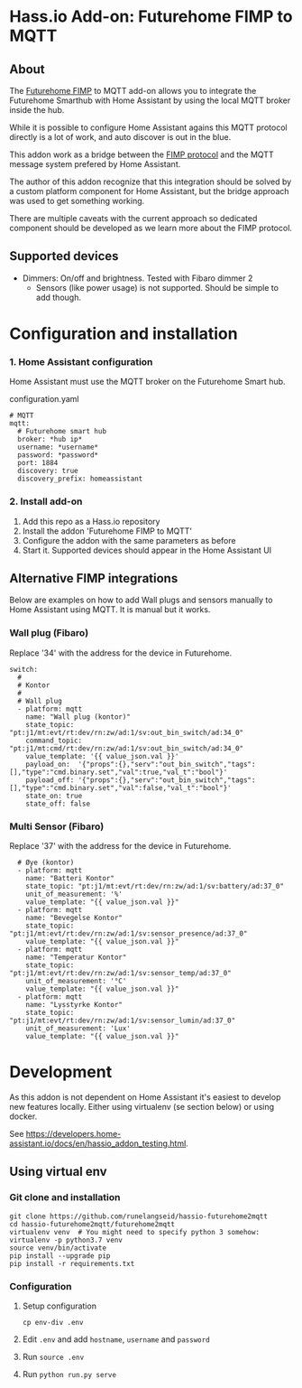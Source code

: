 # Hass.io Add-on: Futurehome FIMP to MQTT

## About

The [Futurehome FIMP](https://github.com/futurehomeno/fimp-api) to MQTT add-on allows you to integrate the Futurehome
Smarthub with Home Assistant by using the local MQTT broker inside the hub.

While it is possible to configure Home Assistant agains this MQTT protocol
directly is a lot of work, and auto discover is out in the blue.

This addon work as a bridge between the [FIMP protocol](https://github.com/futurehomeno/fimp-api)
and the MQTT message system prefered by Home Assistant.

The author of this addon recognize that this integration should be solved by a
custom platform component for Home Assistant, but the bridge approach was used
to get something working.

There are multiple caveats with the current approach so dedicated component should
be developed as we learn more about the FIMP protocol.

## Supported devices

* Dimmers: On/off and brightness. Tested with Fibaro dimmer 2
    * Sensors (like power usage) is not supported. Should be simple to add though.

# Configuration and installation

### 1. Home Assistant configuration

Home Assistant must use the MQTT broker on the Futurehome Smart hub.

configuration.yaml
```
# MQTT
mqtt:
  # Futurehome smart hub
  broker: *hub ip*
  username: *username*
  password: *password*
  port: 1884
  discovery: true
  discovery_prefix: homeassistant
```

### 2. Install add-on

1) Add this repo as a Hass.io repository
2) Install the addon 'Futurehome FIMP to MQTT'
3) Configure the addon with the same parameters as before
4) Start it. Supported devices should appear in the Home Assistant UI

## Alternative FIMP integrations

Below are examples on how to add Wall plugs and sensors manually to Home Assistant
using MQTT. It is manual but it works.

### Wall plug (Fibaro)

Replace '34' with the address for the device in Futurehome.

```
switch:
  #
  # Kontor
  #
  # Wall plug
  - platform: mqtt
    name: "Wall plug (kontor)"
    state_topic:   "pt:j1/mt:evt/rt:dev/rn:zw/ad:1/sv:out_bin_switch/ad:34_0"
    command_topic: "pt:j1/mt:cmd/rt:dev/rn:zw/ad:1/sv:out_bin_switch/ad:34_0"
    value_template: '{{ value_json.val }}'
    payload_on:  '{"props":{},"serv":"out_bin_switch","tags":[],"type":"cmd.binary.set","val":true,"val_t":"bool"}'
    payload_off: '{"props":{},"serv":"out_bin_switch","tags":[],"type":"cmd.binary.set","val":false,"val_t":"bool"}'
    state_on: true
    state_off: false
```

### Multi Sensor (Fibaro)

Replace '37' with the address for the device in Futurehome.

```
  # Øye (kontor)
  - platform: mqtt
    name: "Batteri Kontor"
    state_topic: "pt:j1/mt:evt/rt:dev/rn:zw/ad:1/sv:battery/ad:37_0"
    unit_of_measurement: '%'
    value_template: "{{ value_json.val }}"
  - platform: mqtt
    name: "Bevegelse Kontor"
    state_topic: "pt:j1/mt:evt/rt:dev/rn:zw/ad:1/sv:sensor_presence/ad:37_0"
    value_template: "{{ value_json.val }}"
  - platform: mqtt
    name: "Temperatur Kontor"
    state_topic: "pt:j1/mt:evt/rt:dev/rn:zw/ad:1/sv:sensor_temp/ad:37_0"
    unit_of_measurement: '°C'
    value_template: "{{ value_json.val }}"
  - platform: mqtt
    name: "Lysstyrke Kontor"
    state_topic: "pt:j1/mt:evt/rt:dev/rn:zw/ad:1/sv:sensor_lumin/ad:37_0"
    unit_of_measurement: 'Lux'
    value_template: "{{ value_json.val }}"
```


# Development

As this addon is not dependent on Home Assistant it's easiest to develop
new features locally. Either using virtualenv (se section below) or using
docker.

See https://developers.home-assistant.io/docs/en/hassio_addon_testing.html.

## Using virtual env

### Git clone and installation
```
git clone https://github.com/runelangseid/hassio-futurehome2mqtt
cd hassio-futurehome2mqtt/futurehome2mqtt
virtualenv venv  # You might need to specify python 3 somehow: virtualenv -p python3.7 venv
source venv/bin/activate
pip install --upgrade pip
pip install -r requirements.txt
```

### Configuration

1. Setup configuration
    ```
    cp env-div .env
    ```
2. Edit `.env` and add `hostname`, `username` and `password`

3. Run `source .env`

4. Run `python run.py serve`
